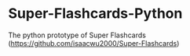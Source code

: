 # Super-Flashcards-Python
The python prototype of Super Flashcards (https://github.com/isaacwu2000/Super-Flashcards)
